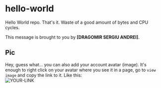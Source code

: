# hello-world

Hello World repo. That's it. Waste of a good amount of bytes and CPU cycles.

This message is brought to you by **[DRAGOMIR SERGIU ANDREI]**.

## Pic

Hey, guess what... you can also add your account avatar (image). It's enough to right click on your avatar where you see it in a page, go to `view image` and copy the link to it.
Like this:  
![YOUR-LINK](https://avatars2.githubusercontent.com/u/7242607?s=60&v=4)
